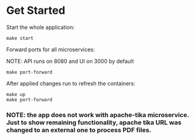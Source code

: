 # Get Started

Start the whole application:
```
make start
```

Forward ports for all microservices:

NOTE: API runs on 8080 and UI on 3000 by default
```
make port-forward
```

After applied changes run to refresh the containers:
```
make up
make port-forward
```

### NOTE: the app does not work with apache-tika microservice. Just to show remaining functionality, apache tika URL was changed to an external one to process PDF files.